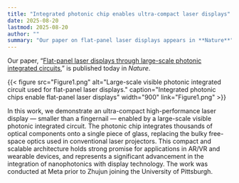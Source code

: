 ```yaml
---
title: "Integrated photonic chip enables ultra-compact laser displays"
date: 2025-08-20
lastmod: 2025-08-20
author: ""
summary: "Our paper on flat-panel laser displays appears in **Nature**"
---
```

Our paper, “[Flat-panel laser displays through large-scale photonic integrated circuits](https://www.nature.com/articles/s41586-025-09107-7),” is published today in *Nature*.  
<!--more-->
{{< figure src="Figure1.png"
           alt="Large-scale visible photonic integrated circuit used for flat-panel laser displays."
           caption="Integrated photonic chips enable flat-panel laser displays"
           width="900"
           link="Figure1.png" >}}

In this work, we demonstrate an ultra-compact high-performance laser display — smaller than a fingernail — enabled by a large-scale visible photonic integrated circuit. The photonic chip integrates thousands of optical components onto a single piece of glass, replacing the bulky free-space optics used in conventional laser projectors. This compact and scalable architecture holds strong promise for applications in AR/VR and wearable devices, and represents a significant advancement in the integration of nanophotonics with display technology. The work was conducted at Meta prior to Zhujun joining the University of Pittsburgh.
